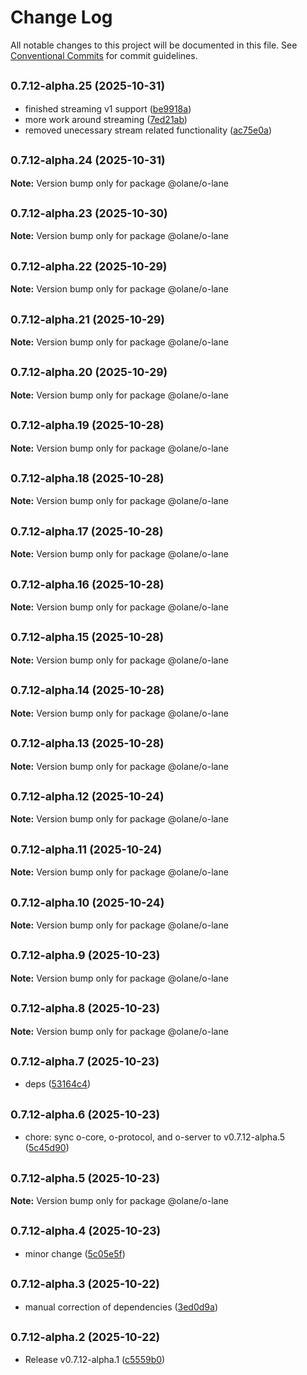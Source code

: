 # Change Log

All notable changes to this project will be documented in this file.
See [Conventional Commits](https://conventionalcommits.org) for commit guidelines.

## <small>0.7.12-alpha.25 (2025-10-31)</small>

- finished streaming v1 support ([be9918a](https://github.com/olane-labs/olane/commit/be9918a))
- more work around streaming ([7ed21ab](https://github.com/olane-labs/olane/commit/7ed21ab))
- removed unecessary stream related functionality ([ac75e0a](https://github.com/olane-labs/olane/commit/ac75e0a))

## <small>0.7.12-alpha.24 (2025-10-31)</small>

**Note:** Version bump only for package @olane/o-lane

## <small>0.7.12-alpha.23 (2025-10-30)</small>

**Note:** Version bump only for package @olane/o-lane

## <small>0.7.12-alpha.22 (2025-10-29)</small>

**Note:** Version bump only for package @olane/o-lane

## <small>0.7.12-alpha.21 (2025-10-29)</small>

**Note:** Version bump only for package @olane/o-lane

## <small>0.7.12-alpha.20 (2025-10-29)</small>

**Note:** Version bump only for package @olane/o-lane

## <small>0.7.12-alpha.19 (2025-10-28)</small>

**Note:** Version bump only for package @olane/o-lane

## <small>0.7.12-alpha.18 (2025-10-28)</small>

**Note:** Version bump only for package @olane/o-lane

## <small>0.7.12-alpha.17 (2025-10-28)</small>

**Note:** Version bump only for package @olane/o-lane

## <small>0.7.12-alpha.16 (2025-10-28)</small>

**Note:** Version bump only for package @olane/o-lane

## <small>0.7.12-alpha.15 (2025-10-28)</small>

**Note:** Version bump only for package @olane/o-lane

## <small>0.7.12-alpha.14 (2025-10-28)</small>

**Note:** Version bump only for package @olane/o-lane

## <small>0.7.12-alpha.13 (2025-10-28)</small>

**Note:** Version bump only for package @olane/o-lane

## <small>0.7.12-alpha.12 (2025-10-24)</small>

**Note:** Version bump only for package @olane/o-lane

## <small>0.7.12-alpha.11 (2025-10-24)</small>

**Note:** Version bump only for package @olane/o-lane

## <small>0.7.12-alpha.10 (2025-10-24)</small>

**Note:** Version bump only for package @olane/o-lane

## <small>0.7.12-alpha.9 (2025-10-23)</small>

**Note:** Version bump only for package @olane/o-lane

## <small>0.7.12-alpha.8 (2025-10-23)</small>

**Note:** Version bump only for package @olane/o-lane

## <small>0.7.12-alpha.7 (2025-10-23)</small>

- deps ([53164c4](https://github.com/olane-labs/olane/commit/53164c4))

## <small>0.7.12-alpha.6 (2025-10-23)</small>

- chore: sync o-core, o-protocol, and o-server to v0.7.12-alpha.5 ([5c45d90](https://github.com/olane-labs/olane/commit/5c45d90))

## <small>0.7.12-alpha.5 (2025-10-23)</small>

**Note:** Version bump only for package @olane/o-lane

## <small>0.7.12-alpha.4 (2025-10-23)</small>

- minor change ([5c05e5f](https://github.com/olane-labs/olane/commit/5c05e5f))

## <small>0.7.12-alpha.3 (2025-10-22)</small>

- manual correction of dependencies ([3ed0d9a](https://github.com/olane-labs/olane/commit/3ed0d9a))

## <small>0.7.12-alpha.2 (2025-10-22)</small>

- Release v0.7.12-alpha.1 ([c5559b0](https://github.com/olane-labs/olane/commit/c5559b0))

